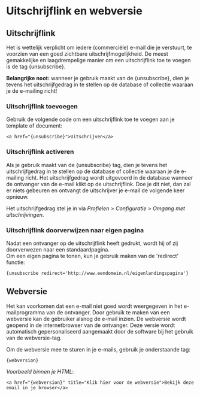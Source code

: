 # Uitschrijflink en webversie

## Uitschrijflink
Het is wettelijk verplicht om iedere (commerciële) e-mail die je verstuurt, te voorzien van een goed zichtbare uitschrijfmogelijkheid. De meest gemakkelijke en laagdrempelige manier om een uitschrijflink toe te voegen is de tag {unsubscribe}.

**Belangrijke noot:** wanneer je gebruik maakt van de {unsubscribe}, dien je tevens het uitschrijfgedrag in te stellen op de database of collectie waaraan je de e-mailing richt!

### Uitschrijflink toevoegen
Gebruik de volgende code om een uitschrijflink toe te voegen aan je template of document:

`<a href="{unsubscribe}">Uitschrijven</a>`

### Uitschrijflink activeren
Als je gebruik maakt van de {unsubscribe} tag, dien je tevens het uitschrijfgedrag in te stellen op de database of collectie waaraan je de e-mailing richt. Het uitschrijfgedrag wordt uitgevoerd in de database wanneer de ontvanger van de e-mail klikt op de uitschrijflink. Doe je dit niet, dan zal er niets gebeuren en ontvangt de uitschrijver je e-mail de volgende keer opnieuw.

Het uitschrijfgedrag stel je in via *Profielen > Configuratie > Omgang met uitschrijvingen*.

### Uitschrijflink doorverwijzen naar eigen pagina  
Nadat een ontvanger op de uitschrijflink heeft gedrukt, wordt hij of zij doorverwezen naar een standaardpagina.  
Om een eigen pagina te tonen, kun je gebruik maken van de 'redirect' functie:

`{unsubscribe redirect='http://www.eendomein.nl/eigenlandingspagina'}`

## Webversie
Het kan voorkomen dat een e-mail niet goed wordt weergegeven in het e-mailprogramma van de ontvanger. Door gebruik te maken van een webversie kan de gebruiker alsnog de e-mail inzien. De webversie wordt geopend in de internetbrowser van de ontvanger. Deze versie wordt automatisch gepersonaliseerd aangemaakt door de software bij het gebruik van de webversie-tag.

Om de webversie mee te sturen in je e-mails, gebruik je onderstaande tag:

`{webversion}`

*Voorbeeld binnen je HTML*:

`<a href="{webversion}" title="Klik hier voor de webversie">Bekijk deze email in je browser</a>`
